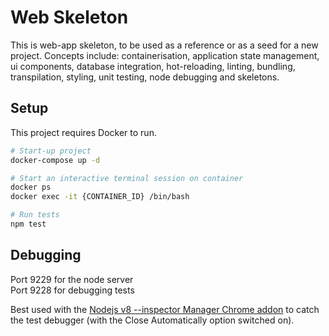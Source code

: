Web Skeleton
==============

This is web-app skeleton, to be used as a reference or as a seed for a new project.
Concepts include: containerisation, application state management, ui components, database integration, hot-reloading, linting, bundling, transpilation, styling, unit testing, node debugging and skeletons.

## Setup

This project requires Docker to run.

```bash
# Start-up project
docker-compose up -d

# Start an interactive terminal session on container
docker ps
docker exec -it {CONTAINER_ID} /bin/bash

# Run tests
npm test
```

## Debugging

Port 9229 for the node server  
Port 9228 for debugging tests

Best used with the [Nodejs v8 --inspector Manager Chrome addon](https://chrome.google.com/webstore/detail/nodejs-v8-inspector-manag/gnhhdgbaldcilmgcpfddgdbkhjohddkj?hl=en) to catch the test debugger (with the Close Automatically option switched on).
